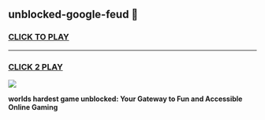 
## unblocked-google-feud 👋
<h3>
<a href="https://premium.freeplayer.one?title=unblocked-google-feud&ref=14F">CLICK TO PLAY</a></h3>
<hr>

<h3>
<a href="https://premium.freeplayer.one?title=unblocked-google-feud&ref=14F">CLICK 2 PLAY</a>
  
</h3>

<a href="https://premium.freeplayer.one?title=unblocked-google-feud&ref=12F/"><img src="https://clearcache.store/games.png"></a>


**worlds hardest game unblocked: Your Gateway to Fun and Accessible Online Gaming**
